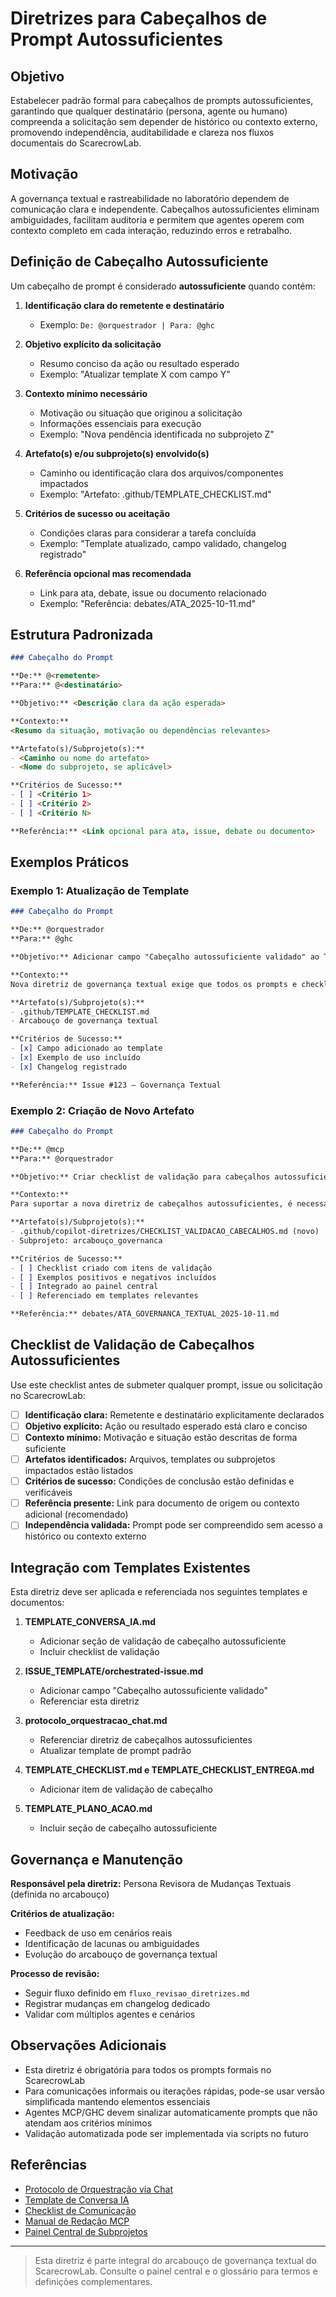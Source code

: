 # Diretrizes para Cabeçalhos de Prompt Autossuficientes

## Objetivo
Estabelecer padrão formal para cabeçalhos de prompts autossuficientes, garantindo que qualquer destinatário (persona, agente ou humano) compreenda a solicitação sem depender de histórico ou contexto externo, promovendo independência, auditabilidade e clareza nos fluxos documentais do ScarecrowLab.

## Motivação
A governança textual e rastreabilidade no laboratório dependem de comunicação clara e independente. Cabeçalhos autossuficientes eliminam ambiguidades, facilitam auditoria e permitem que agentes operem com contexto completo em cada interação, reduzindo erros e retrabalho.

## Definição de Cabeçalho Autossuficiente
Um cabeçalho de prompt é considerado **autossuficiente** quando contém:

1. **Identificação clara do remetente e destinatário**
   - Exemplo: `De: @orquestrador | Para: @ghc`

2. **Objetivo explícito da solicitação**
   - Resumo conciso da ação ou resultado esperado
   - Exemplo: "Atualizar template X com campo Y"

3. **Contexto mínimo necessário**
   - Motivação ou situação que originou a solicitação
   - Informações essenciais para execução
   - Exemplo: "Nova pendência identificada no subprojeto Z"

4. **Artefato(s) e/ou subprojeto(s) envolvido(s)**
   - Caminho ou identificação clara dos arquivos/componentes impactados
   - Exemplo: "Artefato: .github/TEMPLATE_CHECKLIST.md"

5. **Critérios de sucesso ou aceitação**
   - Condições claras para considerar a tarefa concluída
   - Exemplo: "Template atualizado, campo validado, changelog registrado"

6. **Referência opcional mas recomendada**
   - Link para ata, debate, issue ou documento relacionado
   - Exemplo: "Referência: debates/ATA_2025-10-11.md"

## Estrutura Padronizada

```markdown
### Cabeçalho do Prompt

**De:** @<remetente>  
**Para:** @<destinatário>  

**Objetivo:** <Descrição clara da ação esperada>

**Contexto:**  
<Resumo da situação, motivação ou dependências relevantes>

**Artefato(s)/Subprojeto(s):**  
- <Caminho ou nome do artefato>
- <Nome do subprojeto, se aplicável>

**Critérios de Sucesso:**  
- [ ] <Critério 1>
- [ ] <Critério 2>
- [ ] <Critério N>

**Referência:** <Link opcional para ata, issue, debate ou documento>
```

## Exemplos Práticos

### Exemplo 1: Atualização de Template
```markdown
### Cabeçalho do Prompt

**De:** @orquestrador  
**Para:** @ghc  

**Objetivo:** Adicionar campo "Cabeçalho autossuficiente validado" ao TEMPLATE_CHECKLIST.md

**Contexto:**  
Nova diretriz de governança textual exige que todos os prompts e checklists incluam validação de autossuficiência do cabeçalho para garantir rastreabilidade e clareza.

**Artefato(s)/Subprojeto(s):**  
- .github/TEMPLATE_CHECKLIST.md
- Arcabouço de governança textual

**Critérios de Sucesso:**  
- [x] Campo adicionado ao template
- [x] Exemplo de uso incluído
- [x] Changelog registrado

**Referência:** Issue #123 — Governança Textual
```

### Exemplo 2: Criação de Novo Artefato
```markdown
### Cabeçalho do Prompt

**De:** @mcp  
**Para:** @orquestrador  

**Objetivo:** Criar checklist de validação para cabeçalhos autossuficientes

**Contexto:**  
Para suportar a nova diretriz de cabeçalhos autossuficientes, é necessário um checklist que agentes possam usar para validar conformidade antes da submissão de prompts.

**Artefato(s)/Subprojeto(s):**  
- .github/copilot-diretrizes/CHECKLIST_VALIDACAO_CABECALHOS.md (novo)
- Subprojeto: arcabouço_governanca

**Critérios de Sucesso:**  
- [ ] Checklist criado com itens de validação
- [ ] Exemplos positivos e negativos incluídos
- [ ] Integrado ao painel central
- [ ] Referenciado em templates relevantes

**Referência:** debates/ATA_GOVERNANCA_TEXTUAL_2025-10-11.md
```

## Checklist de Validação de Cabeçalhos Autossuficientes

Use este checklist antes de submeter qualquer prompt, issue ou solicitação no ScarecrowLab:

- [ ] **Identificação clara:** Remetente e destinatário explicitamente declarados
- [ ] **Objetivo explícito:** Ação ou resultado esperado está claro e conciso
- [ ] **Contexto mínimo:** Motivação e situação estão descritas de forma suficiente
- [ ] **Artefatos identificados:** Arquivos, templates ou subprojetos impactados estão listados
- [ ] **Critérios de sucesso:** Condições de conclusão estão definidas e verificáveis
- [ ] **Referência presente:** Link para documento de origem ou contexto adicional (recomendado)
- [ ] **Independência validada:** Prompt pode ser compreendido sem acesso a histórico ou contexto externo

## Integração com Templates Existentes

Esta diretriz deve ser aplicada e referenciada nos seguintes templates e documentos:

1. **TEMPLATE_CONVERSA_IA.md**
   - Adicionar seção de validação de cabeçalho autossuficiente
   - Incluir checklist de validação

2. **ISSUE_TEMPLATE/orchestrated-issue.md**
   - Adicionar campo "Cabeçalho autossuficiente validado"
   - Referenciar esta diretriz

3. **protocolo_orquestracao_chat.md**
   - Referenciar diretriz de cabeçalhos autossuficientes
   - Atualizar template de prompt padrão

4. **TEMPLATE_CHECKLIST.md e TEMPLATE_CHECKLIST_ENTREGA.md**
   - Adicionar item de validação de cabeçalho

5. **TEMPLATE_PLANO_ACAO.md**
   - Incluir seção de cabeçalho autossuficiente

## Governança e Manutenção

**Responsável pela diretriz:** Persona Revisora de Mudanças Textuais (definida no arcabouço)

**Critérios de atualização:**
- Feedback de uso em cenários reais
- Identificação de lacunas ou ambiguidades
- Evolução do arcabouço de governança textual

**Processo de revisão:**
- Seguir fluxo definido em `fluxo_revisao_diretrizes.md`
- Registrar mudanças em changelog dedicado
- Validar com múltiplos agentes e cenários

## Observações Adicionais

- Esta diretriz é obrigatória para todos os prompts formais no ScarecrowLab
- Para comunicações informais ou iterações rápidas, pode-se usar versão simplificada mantendo elementos essenciais
- Agentes MCP/GHC devem sinalizar automaticamente prompts que não atendam aos critérios mínimos
- Validação automatizada pode ser implementada via scripts no futuro

## Referências
- [Protocolo de Orquestração via Chat](./protocolo_orquestracao_chat.md)
- [Template de Conversa IA](../ia_conversas/TEMPLATE_CONVERSA_IA.md)
- [Checklist de Comunicação](./checklist_comunicacao.md)
- [Manual de Redação MCP](./manual_redacao_mcp.md)
- [Painel Central de Subprojetos](../painel_subprojetos.md)

---

> Esta diretriz é parte integral do arcabouço de governança textual do ScarecrowLab. Consulte o painel central e o glossário para termos e definições complementares.
